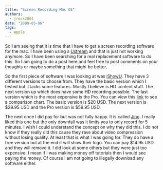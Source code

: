 ```yaml
---
title: "Screen Recording Mac OS"
authors:
  - jrock2004
date: "2009-05-06"
tags:
  - apple
---
```


So I am seeing that it is time that I have to get a screen recording software for the mac. I have been using a [Ustream](http://www.ustream.tv/) and that is just not working anymore. So I have been searching for a real replacement software to do this. So I am going to do a post here and feel free to post comments on your thoughts or maybe something that might be better.

So the first piece of software I was looking at was [iShowU](http://store.shinywhitebox.com/home/home.html). They have 3 different versions to choose from. They have the basic version which I tested but it lacks some features. Mostly I believe is HD content stuff. The next version up which does have some HD recording possible. The last version which is the most expensive is the Pro. You can view this [link](http://store.shinywhitebox.com/ishowuhd/ishowuhd/features.php) to see a comparison chart. The basic version is $20 USD. The next version is $29.95 USD and the Pro version is $59.95 USD.

The next once I did pay for but was not fully happy. It is called [Jing](http://www.jingproject.com/). I really liked this one but the only downfall was it limits you to only record for 5 minutes. I wish I could understand the concept on why they did this. I do not know if they really did this cause they rave about video compression without losing quality. At least that is what I was going for. They do have a free version but at the end it will show their logo. You can pay $14.95 USD and they will remove it. I did look at some others but they were just too expensive. I mean if I was making money off tutorials then I would see paying the money. Of course I am not going to illegally download any software either.
